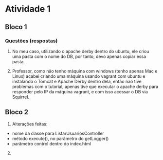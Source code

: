 # Atividade 1

## Bloco 1

### Questões (respostas)

1. No meu caso, utilizando o apache derby dentro do ubuntu, ele criou uma pasta com o nome do DB, por tanto, devo apenas copiar essa pasta.

2. Professor, como não tenho máquina com windows (tenho apenas Mac e Linux) acabei criando uma máquina usando vagrant com ubuntu e instalando o Tomcat e Apache Derby dentro dela, então nao tive problemas com o tutorial, apenas tive que executar o apache derby para responder pelo IP da máquina vagrant, e com isso acessar o DB via Squirrel.

## Bloco 2

1. Alterações feitas:
  - nome da classe para ListarUsuariosController
  - método execute(), no parâmetro do getLogger()
  - parâmetro control dentro do index.html

2.
